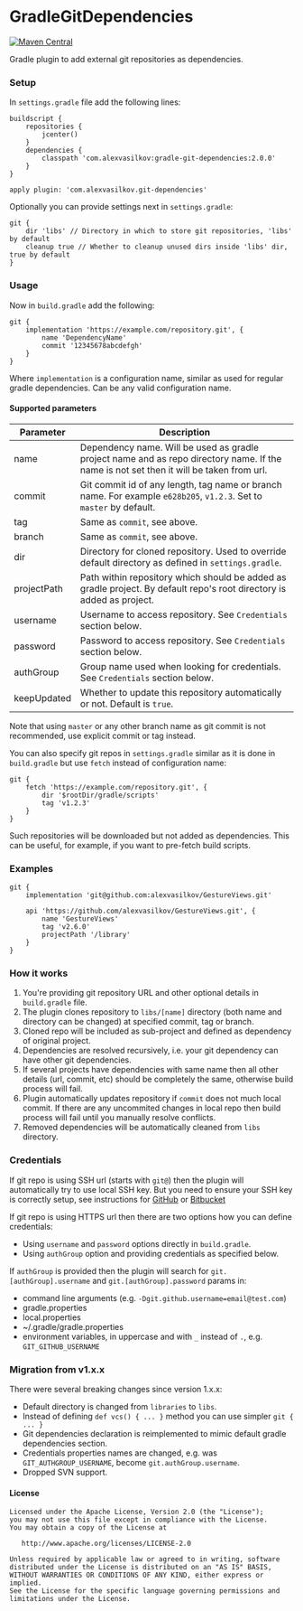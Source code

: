 GradleGitDependencies
=====================

[![Maven Central][mvn-img]][mvn-url]

Gradle plugin to add external git repositories as dependencies.

### Setup ###

In `settings.gradle` file add the following lines:

    buildscript {
        repositories {
            jcenter()
        }
        dependencies {
            classpath 'com.alexvasilkov:gradle-git-dependencies:2.0.0'
        }
    }

    apply plugin: 'com.alexvasilkov.git-dependencies'

Optionally you can provide settings next in `settings.gradle`:

    git {
        dir 'libs' // Directory in which to store git repositories, 'libs' by default
        cleanup true // Whether to cleanup unused dirs inside 'libs' dir, true by default
    }

### Usage ###

Now in `build.gradle` add the following:

    git {
        implementation 'https://example.com/repository.git', {
            name 'DependencyName'
            commit '12345678abcdefgh'
        }
    }

Where `implementation` is a configuration name, similar as used for regular gradle dependencies.
Can be any valid configuration name.

#### Supported parameters ####

| Parameter       | Description |
| --------------- | ----------- |
| name            | Dependency name. Will be used as gradle project name and as repo directory name. If the name is not set then it will be taken from url. |
| commit          | Git commit id of any length, tag name or branch name. For example `e628b205`, `v1.2.3`. Set to `master` by default. |
| tag             | Same as `commit`, see above. |
| branch          | Same as `commit`, see above. |
| dir             | Directory for cloned repository. Used to override default directory as defined in `settings.gradle`. |
| projectPath     | Path within repository which should be added as gradle project. By default repo's root directory is added as project. |
| username        | Username to access repository. See `Credentials` section below. |
| password        | Password to access repository. See `Credentials` section below. |
| authGroup       | Group name used when looking for credentials. See `Credentials` section below. |
| keepUpdated     | Whether to update this repository automatically or not. Default is `true`. |

Note that using `master` or any other branch name as git commit is not recommended,
use explicit commit or tag instead.


You can also specify git repos in `settings.gradle` similar as it is done in `build.gradle`
but use `fetch` instead of configuration name:

    git {
        fetch 'https://example.com/repository.git', {
            dir '$rootDir/gradle/scripts' 
            tag 'v1.2.3'
        }
    }

Such repositories will be downloaded but not added as dependencies.
This can be useful, for example, if you want to pre-fetch build scripts.

### Examples ###

    git {
        implementation 'git@github.com:alexvasilkov/GestureViews.git'

        api 'https://github.com/alexvasilkov/GestureViews.git', {
            name 'GestureViews'
            tag 'v2.6.0'
            projectPath '/library'
        }
    }


### How it works ###

1. You're providing git repository URL and other optional details in `build.gradle` file.
2. The plugin clones repository to `libs/[name]` directory (both name and directory can be changed)
at specified commit, tag or branch.
3. Cloned repo will be included as sub-project and defined as dependency of original project.
4. Dependencies are resolved recursively, i.e. your git dependency can have other git dependencies.
5. If several projects have dependencies with same name then all other details (url, commit, etc)
should be completely the same, otherwise build process will fail.
6. Plugin automatically updates repository if `commit` does not much local commit. If there are any
uncommited changes in local repo then build process will fail until you manually resolve conflicts.
7. Removed dependencies will be automatically cleaned from `libs` directory.

### Credentials ###

If git repo is using SSH url (starts with `git@`) then the plugin will automatically try to use
local SSH key. But you need to ensure your SSH key is correctly setup, see instructions for
[GitHub](https://help.github.com/en/github/authenticating-to-github/connecting-to-github-with-ssh)
or [Bitbucket](https://confluence.atlassian.com/bitbucket/ssh-keys-935365775.html)

If git repo is using HTTPS url then there are two options how you can define credentials:

* Using `username` and `password` options directly in `build.gradle`.
* Using `authGroup` option and providing credentials as specified below.

If `authGroup` is provided then the plugin will search for `git.[authGroup].username` and
`git.[authGroup].password` params in:

* command line arguments (e.g. `-Dgit.github.username=email@test.com`)
* gradle.properties
* local.properties
* ~/.gradle/gradle.properties
* environment variables, in uppercase and with `_` instead of `.`, e.g. `GIT_GITHUB_USERNAME`


### Migration from v1.x.x ###

There were several breaking changes since version 1.x.x:

* Default directory is changed from `libraries` to `libs`.
* Instead of defining `def vcs() { ... }` method you can use simpler `git { ... }`
* Git dependencies declaration is reimplemented to mimic default gradle dependencies section.
* Credentials properties names are changed, e.g. was `GIT_AUTHGROUP_USERNAME`,
become `git.authGroup.username`.
* Dropped SVN support.

#### License ####

    Licensed under the Apache License, Version 2.0 (the "License");
    you may not use this file except in compliance with the License.
    You may obtain a copy of the License at

       http://www.apache.org/licenses/LICENSE-2.0

    Unless required by applicable law or agreed to in writing, software
    distributed under the License is distributed on an "AS IS" BASIS,
    WITHOUT WARRANTIES OR CONDITIONS OF ANY KIND, either express or implied.
    See the License for the specific language governing permissions and
    limitations under the License.

[mvn-url]: https://maven-badges.herokuapp.com/maven-central/com.alexvasilkov/gradle-git-dependencies
[mvn-img]: https://img.shields.io/maven-central/v/com.alexvasilkov/gradle-git-dependencies.svg?style=flat-square
